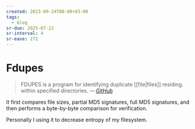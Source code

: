 ```yaml
---
created: 2023-09-24T00:00+03:00
tags:
  - blog
sr-due: 2025-07-22
sr-interval: 4
sr-ease: 272
---
```


# Fdupes

> FDUPES is a program for identifying duplicate [[file|files]] residing. within
> specified directories.
> — <cite>[GitHub](https://github.com/adrianlopezroche/fdupes)</cite>

It first compares file sizes, partial MD5 signatures, full MD5 signatures, and
then performs a byte-by-byte comparison for verification.

Personally I using it to decrease entropy of my filesystem.
